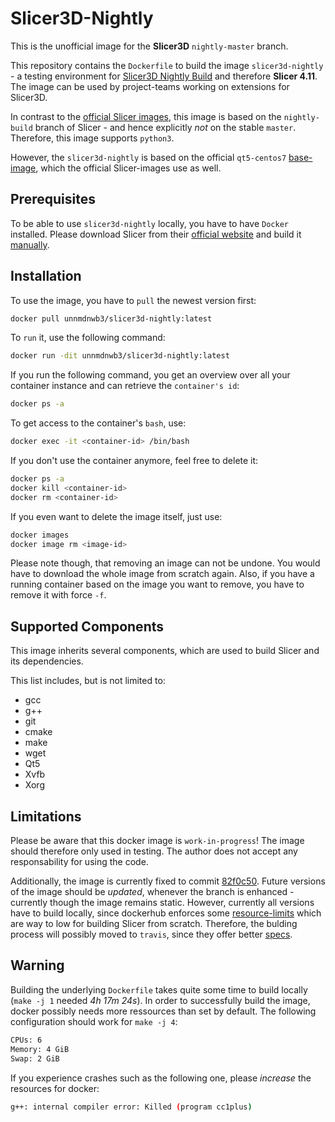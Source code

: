 # Slicer3D-Nightly

This is the unofficial image for the **Slicer3D** `nightly-master` branch.

This repository contains the `Dockerfile` to build the image `slicer3d-nightly` - a testing environment for [Slicer3D Nightly Build](https://github.com/Slicer/Slicer/tree/nightly-master) and therefore **Slicer 4.11**. The image can be used by project-teams working on extensions for Slicer3D.

In contrast to the [official Slicer images](https://github.com/thewtex/SlicerDocker), this image is based on the `nightly-build` branch of Slicer - and hence explicitly _not_ on the stable `master`. Therefore, this image supports `python3`.

However, the `slicer3d-nightly` is based on the official `qt5-centos7` [base-image](https://github.com/Slicer/SlicerBuildEnvironment/blob/master/Docker/qt5-centos7/Dockerfile), which the official Slicer-images use as well.

## Prerequisites

To be able to use `slicer3d-nightly` locally, you have to have `Docker` installed.
Please download Slicer from their [official website](https://www.docker.com/get-started) and build it [manually](https://www.slicer.org/wiki/Documentation/Nightly/Developers/Build_Instructions).

## Installation

To use the image, you have to `pull` the newest version first:

```bash
docker pull unnmdnwb3/slicer3d-nightly:latest
```

To `run` it, use the following command:

```bash
docker run -dit unnmdnwb3/slicer3d-nightly:latest
```

If you run the following command, you get an overview over all your container instance and can retrieve the `container's id`:

```bash
docker ps -a
```

To get access to the container's `bash`, use:

```bash
docker exec -it <container-id> /bin/bash
```

If you don't use the container anymore, feel free to delete it:

```bash
docker ps -a
docker kill <container-id>
docker rm <container-id>
```

If you even want to delete the image itself, just use:

```bash
docker images
docker image rm <image-id>
```

Please note though, that removing an image can not be undone. You would have to download the whole image from scratch again.
Also, if you have a running container based on the image you want to remove, you have to remove it with force `-f`.

## Supported Components

This image inherits several components, which are used to build Slicer and its dependencies.

This list includes, but is not limited to:

- gcc
- g++
- git
- cmake
- make
- wget
- Qt5
- Xvfb
- Xorg

## Limitations

Please be aware that this docker image is `work-in-progress`! The image should therefore only used in testing.
The author does not accept any responsability for using the code.

Additionally, the image is currently fixed to commit [82f0c50](https://github.com/Slicer/Slicer/commit/82f0c503a9bcd039edf7e1c6b3b33e78faf80bb7). Future versions of the image should be *updated*, whenever the branch is enhanced - currently though the image remains static. However, currently all versions have to build locally, since dockerhub enforces some [resource-limits](https://success.docker.com/article/what-are-the-current-resource-limits-placed-on-automated-builds) which are way to low for building Slicer from scratch. Therefore, the bulding process will possibly moved to `travis`, since they offer better [specs](https://docs.travis-ci.com/user/reference/overview/).

## Warning

Building the underlying `Dockerfile` takes quite some time to build locally (`make -j 1` needed *4h 17m 24s*). In order to successfully build the image, docker possibly needs more ressources than set by default. The following configuration should work for `make -j 4`:

```bash
CPUs: 6
Memory: 4 GiB
Swap: 2 GiB
```

If you experience crashes such as the following one, please *increase* the resources for docker:

```bash
g++: internal compiler error: Killed (program cc1plus)
```
